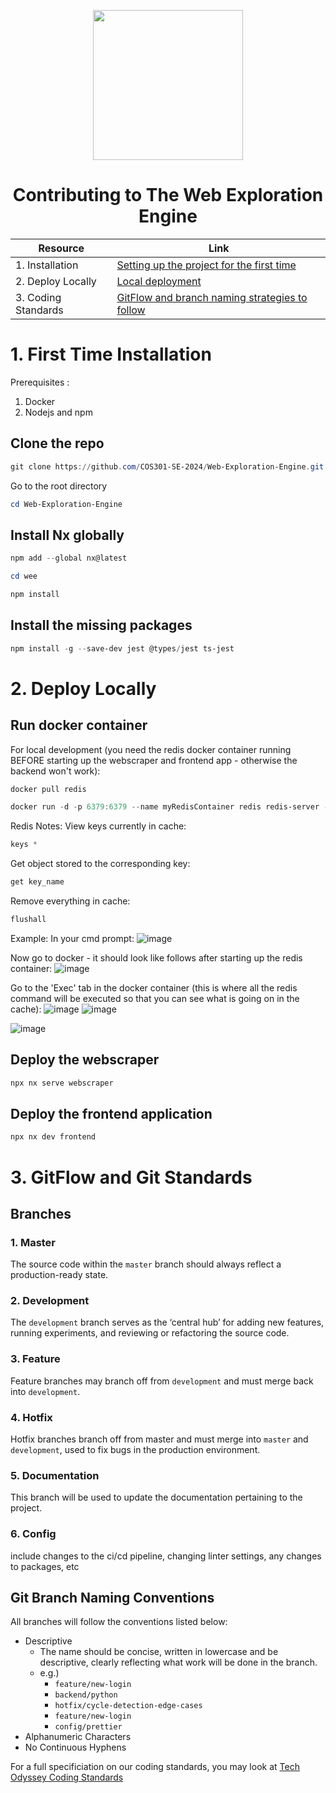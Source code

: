 <p align="center">
  <img src="https://github.com/COS301-SE-2024/Web-Exploration-Engine/assets/99127918/7688d67d-ddc7-4ef2-abc4-1b5ebb145d96" width="240" height="auto">

  <h1 align="center">Contributing to The Web Exploration Engine </h1>
</p>

<div align="center" >

| Resource                       | Link                                                       |
|--------------------------------|------------------------------------------------------------|
| 1. Installation                | [Setting up the project for the first time](#1-first-time-installation)        |
| 2. Deploy Locally              | [Local deployment](#2-deploy-locally)                                          |
| 3. Coding Standards            | [GitFlow and branch naming strategies to follow](#3-gitflow-and-git-standards) |

</div>


# 1. First Time Installation
Prerequisites : 
1. Docker
2. Nodejs and npm

## Clone the repo

```powershell
git clone https://github.com/COS301-SE-2024/Web-Exploration-Engine.git
```

Go to the root directory 

```powershell
cd Web-Exploration-Engine
```

## Install Nx globally

```powershell
npm add --global nx@latest
``` 


```powershell
cd wee
```

```powershell
npm install
```

## Install the missing packages

```powershell
npm install -g --save-dev jest @types/jest ts-jest
```


# 2. Deploy Locally

## Run docker container 

For local development (you need the redis docker container running BEFORE starting up the webscraper and frontend app - otherwise the backend won't work): 
```powershell
docker pull redis
``` 
```powershell
docker run -d -p 6379:6379 --name myRedisContainer redis redis-server --requirepass your_redis_password
``` 

Redis Notes:
View keys currently in cache:
```powershell
keys *
``` 

Get object stored to the corresponding key:
```powershell
get key_name
``` 

Remove everything in cache:
```powershell
flushall
``` 

Example:
In your cmd prompt:
![image](https://github.com/user-attachments/assets/693767ce-0869-4295-b327-3dd838188089)

Now go to docker - it should look like follows after starting up the redis container:
![image](https://github.com/user-attachments/assets/5e6d6aa4-66cc-4c6f-b7e1-25d23a00f4c5)

Go to the 'Exec' tab in the docker container (this is where all the redis command will be executed so that you can see what is going on in the cache):
![image](https://github.com/user-attachments/assets/b41b56c2-3030-461a-b859-853c7e72146c)
![image](https://github.com/user-attachments/assets/717a4a02-1b7f-460c-94f2-6628fd37d04b)

![image](https://github.com/user-attachments/assets/c17187b0-e08e-4ed6-870d-3837d305e50e)


## Deploy the webscraper 

```powershell
npx nx serve webscraper
```
## Deploy the frontend application

```powershell
npx nx dev frontend
```

# 3. GitFlow and Git Standards
## Branches 

### 1. Master
The source code within the `master` branch should always reflect a production-ready state.

### 2. Development
The `development` branch serves as the ‘central hub’ for adding new features, running experiments, and reviewing or refactoring the source code.

### 3. Feature
Feature branches may branch off from `development` and must merge back into `development`. 

### 4. Hotfix
Hotfix branches branch off from master and must merge into `master` and `development`, used to fix bugs in the production environment.

### 5. Documentation
This branch will be used to update the documentation pertaining to the project.

### 6. Config 
include changes to the ci/cd pipeline, changing linter settings, any changes to packages, etc



## Git Branch Naming Conventions

All branches will follow the conventions listed below:
- Descriptive
  - The name should be concise, written in lowercase and be descriptive, clearly reflecting what work will be done in the branch.
  - e.g.)
    - ```feature/new-login```
    - ```backend/python```
    -  ```hotfix/cycle-detection-edge-cases```
    -  ```feature/new-login```
    -  ```config/prettier```
- Alphanumeric Characters
- No Continuous Hyphens


For a full specificiation on our coding standards, you may look at [Tech Odyssey Coding Standards](https://github.com/COS301-SE-2024/Web-Exploration-Engine/blob/master/documentation/coding-standards.md)
